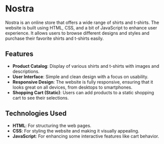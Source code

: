 # Nostra

Nostra is an online store that offers a wide range of shirts and t-shirts. The website is built using HTML, CSS, and a bit of JavaScript to enhance user experience. It allows users to browse different designs and styles and purchase their favorite shirts and t-shirts easily.

## Features

- **Product Catalog**: Display of various shirts and t-shirts with images and descriptions.
- **User Interface**: Simple and clean design with a focus on usability.
- **Responsive Design**: The website is fully responsive, ensuring that it looks great on all devices, from desktops to smartphones.
- **Shopping Cart (Static)**: Users can add products to a static shopping cart to see their selections.

## Technologies Used

- **HTML**: For structuring the web pages.
- **CSS**: For styling the website and making it visually appealing.
- **JavaScript**: For enhancing some interactive features like cart behavior.
